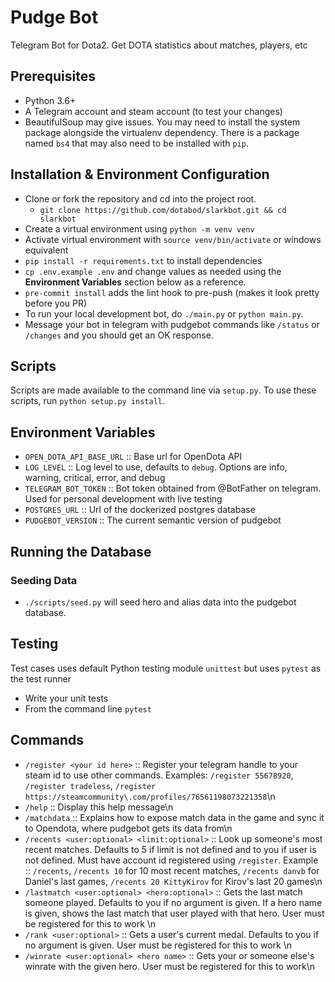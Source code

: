 # Pudge Bot

Telegram Bot for Dota2. Get DOTA statistics about matches, players, etc

## Prerequisites

- Python 3.6+
- A Telegram account and steam account (to test your changes)
- BeautifulSoup may give issues. You may need to install the system package alongside the virtualenv dependency. There is a package named `bs4` that may also need to be installed with `pip`.

## Installation & Environment Configuration

- Clone or fork the repository and cd into the project root.
  - `git clone https://github.com/dotabod/slarkbot.git && cd slarkbot`
- Create a virtual environment using `python -m venv venv`
- Activate virtual environment with `source venv/bin/activate` or windows equivalent
- `pip install -r requirements.txt` to install dependencies
- `cp .env.example .env` and change values as needed using the **Environment Variables** section below as a reference.
- `pre-commit install` adds the lint hook to pre-push (makes it look pretty before you PR)
- To run your local development bot, do `./main.py` or `python main.py`.
- Message your bot in telegram with pudgebot commands like `/status` or `/changes` and you should get an OK response.

## Scripts

Scripts are made available to the command line via `setup.py`. To use these scripts, run `python setup.py install`.

## Environment Variables

- `OPEN_DOTA_API_BASE_URL` :: Base url for OpenDota API
- `LOG_LEVEL` :: Log level to use, defaults to `debug`. Options are info, warning, critical, error, and debug
- `TELEGRAM_BOT_TOKEN` :: Bot token obtained from @BotFather on telegram. Used for personal development with live testing
- `POSTGRES_URL` :: Url of the dockerized postgres database
- `PUDGEBOT_VERSION` :: The current semantic version of pudgebot

## Running the Database

### Seeding Data

- `./scripts/seed.py` will seed hero and alias data into the pudgebot database.

## Testing

Test cases uses default Python testing module `unittest` but uses `pytest` as the test runner

- Write your unit tests
- From the command line `pytest`

## Commands

- `/register <your id here>` :: Register your telegram handle to your steam id to use other commands\. Examples: `/register 55678920`, `/register tradeless`, `/register https://steamcommunity\.com/profiles/76561198073221358`\n
- `/help` :: Display this help message\n
- `/matchdata` :: Explains how to expose match data in the game and sync it to Opendota, where pudgebot gets its data from\n
- `/recents <user:optional> <limit:optional>` :: Look up someone's most recent matches\. Defaults to 5 if limit is not defined and to you if user is not defined\. Must have account id registered using `/register`\. Example :: `/recents`, `/recents 10` for 10 most recent matches, `/recents danvb` for Daniel's last games, `/recents 20 KittyKirov` for Kirov's last 20 games\n
- `/lastmatch <user:optional> <hero:optional>` :: Gets the last match someone played\. Defaults to you if no argument is given\. If a hero name is given, shows the last match that user played with that hero\. User must be registered for this to work \n
- `/rank <user:optional>` :: Gets a user's current medal\. Defaults to you if no argument is given\. User must be registered for this to work \n
- `/winrate <user:optional> <hero name>` :: Gets your or someone else's winrate with the given hero\. User must be registered for this to work\n
